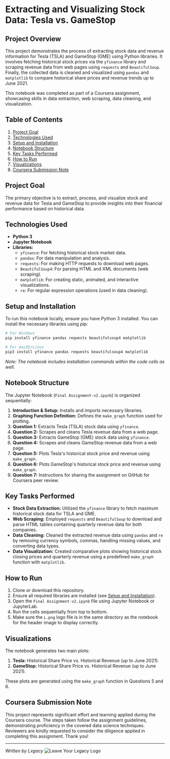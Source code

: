 # Extracting and Visualizing Stock Data: Tesla vs. GameStop

## Project Overview

This project demonstrates the process of extracting stock data and revenue information for Tesla (TSLA) and GameStop (GME) using Python libraries. It involves fetching historical stock prices via the `yfinance` library and scraping revenue data from web pages using `requests` and `BeautifulSoup`. Finally, the collected data is cleaned and visualized using `pandas` and `matplotlib` to compare historical share prices and revenue trends up to June 2021.

This notebook was completed as part of a Coursera assignment, showcasing skills in data extraction, web scraping, data cleaning, and visualization.

## Table of Contents

1.  [Project Goal](#project-goal)
2.  [Technologies Used](#technologies-used)
3.  [Setup and Installation](#setup-and-installation)
4.  [Notebook Structure](#notebook-structure)
5.  [Key Tasks Performed](#key-tasks-performed)
6.  [How to Run](#how-to-run)
7.  [Visualizations](#visualizations)
8.  [Coursera Submission Note](#coursera-submission-note)

## Project Goal

The primary objective is to extract, process, and visualize stock and revenue data for Tesla and GameStop to provide insights into their financial performance based on historical data.

## Technologies Used

*   **Python 3**
*   **Jupyter Notebook**
*   **Libraries:**
    *   `yfinance`: For fetching historical stock market data.
    *   `pandas`: For data manipulation and analysis.
    *   `requests`: For making HTTP requests to download web pages.
    *   `BeautifulSoup4`: For parsing HTML and XML documents (web scraping).
    *   `matplotlib`: For creating static, animated, and interactive visualizations.
    *   `re`: For regular expression operations (used in data cleaning).

## Setup and Installation

To run this notebook locally, ensure you have Python 3 installed. You can install the necessary libraries using pip:

```bash
# For Windows
pip install yfinance pandas requests beautifulsoup4 matplotlib

# For macOS/Linux
pip3 install yfinance pandas requests beautifulsoup4 matplotlib
```

*Note: The notebook includes installation commands within the code cells as well.*

## Notebook Structure

The Jupyter Notebook (`Final Assignment-v2.ipynb`) is organized sequentially:

1.  **Introduction & Setup:** Installs and imports necessary libraries.
2.  **Graphing Function Definition:** Defines the `make_graph` function used for plotting.
3.  **Question 1:** Extracts Tesla (TSLA) stock data using `yfinance`.
4.  **Question 2:** Scrapes and cleans Tesla revenue data from a web page.
5.  **Question 3:** Extracts GameStop (GME) stock data using `yfinance`.
6.  **Question 4:** Scrapes and cleans GameStop revenue data from a web page.
7.  **Question 5:** Plots Tesla's historical stock price and revenue using `make_graph`.
8.  **Question 6:** Plots GameStop's historical stock price and revenue using `make_graph`.
9.  **Question 7:** Instructions for sharing the assignment on GitHub for Coursera peer review.

## Key Tasks Performed

*   **Stock Data Extraction:** Utilized the `yfinance` library to fetch maximum historical stock data for TSLA and GME.
*   **Web Scraping:** Employed `requests` and `BeautifulSoup` to download and parse HTML tables containing quarterly revenue data for both companies.
*   **Data Cleaning:** Cleaned the extracted revenue data using `pandas` and `re` by removing currency symbols, commas, handling missing values, and converting data types.
*   **Data Visualization:** Created comparative plots showing historical stock closing prices and quarterly revenue using a predefined `make_graph` function with `matplotlib`.

## How to Run

1.  Clone or download this repository.
2.  Ensure all required libraries are installed (see [Setup and Installation](#setup-and-installation)).
3.  Open the `Final Assignment-v2.ipynb` file using Jupyter Notebook or JupyterLab.
4.  Run the cells sequentially from top to bottom.
5.  Make sure the `L.png` logo file is in the same directory as the notebook for the header image to display correctly.

## Visualizations

The notebook generates two main plots:

1.  **Tesla:** Historical Share Price vs. Historical Revenue (up to June 2021).
2.  **GameStop:** Historical Share Price vs. Historical Revenue (up to June 2021).

These plots are generated using the `make_graph` function in Questions 5 and 6.

## Coursera Submission Note

This project represents significant effort and learning applied during the Coursera course. The steps taken follow the assignment guidelines, demonstrating proficiency in the covered data science techniques. Reviewers are kindly requested to consider the diligence applied in completing this assignment. Thank you!

---
*Written by Lxgacy*
![Leave Your Lxgacy Logo](./L.png)


